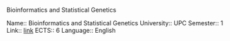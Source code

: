 Bioinformatics and Statistical Genetics

Name:: Bioinformatics and Statistical Genetics
University:: UPC
Semester:: 1
Link:: [link](https://www.fib.upc.edu/en/studies/masters/master-data-science/curriculum/syllabus/BSG-MDS)
ECTS:: 6
Language:: English